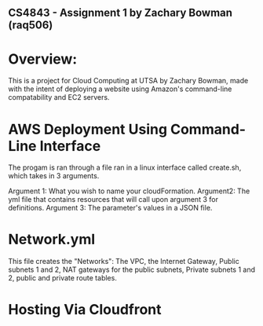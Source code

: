 ## CS4843 - Assignment 1 by Zachary Bowman (raq506)

# Overview:
This is a project for Cloud Computing at UTSA by Zachary Bowman, made with
the intent of deploying a website using Amazon's command-line compatability
and EC2 servers.

# AWS Deployment Using Command-Line Interface

The progam is ran through a file ran in a linux interface called create.sh, which takes in 3 arguments.

Argument 1: What you wish to name your cloudFormation.
Argument2: The yml file that contains resources that will call upon argument 3 for definitions.
Argument 3: The parameter's values in a JSON file.

# Network.yml
This file creates the "Networks": 
  The VPC, 
  the Internet Gateway, 
  Public subnets 1 and 2, 
  NAT gateways for the public subnets,
  Private subnets 1 and 2,
  public and private route tables.


# Hosting Via Cloudfront


